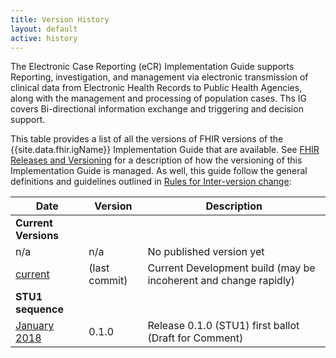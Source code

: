```yaml
---
title: Version History
layout: default
active: history
---
```


The Electronic Case Reporting (eCR) Implementation Guide supports Reporting, investigation, and management via electronic transmission of clinical data from Electronic Health Records to Public Health Agencies, along with the management and processing of population cases. Ths IG covers Bi-directional information exchange and triggering and decision support.

This table provides a list of all the versions of FHIR versions of the {{site.data.fhir.igName}} Implementation Guide that are available. See [FHIR Releases and Versioning](http://build.fhir.org/versions.html#versions) for a description of how the versioning of this Implementation Guide is managed.  As well, this guide follow the general definitions and guidelines outlined in [Rules for Inter-version change](http://build.fhir.org/versions.html#change):

|Date|Version|Description|
|---|---|---|
|**Current Versions**|
|n/a|n/a|No published version yet|
|[current](http://build.fhir.org/ig/HL7/case-reporting/index.html)|(last commit)|Current Development build (may be incoherent and change rapidly)|
|**STU1 sequence**|
|[January 2018](http://hl7.org/fhir/uv/ecr/2018Jan/index.html)|0.1.0| Release 0.1.0 (STU1) first ballot (Draft for Comment)|
